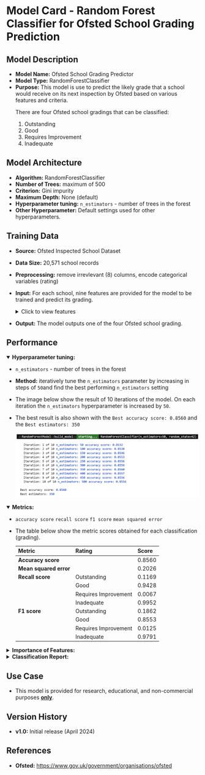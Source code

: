 # Model Card - Random Forest Classifier for Ofsted School Grading Prediction


## Model Description

- **Model Name:** Ofsted School Grading Predictor
- **Model Type:** RandomForestClassifier
- **Purpose:** This model is use to predict the likely grade that a school would receive on its next inspection by Ofsted based on various features and criteria. 
   <p>
		There are four Ofsted school gradings that can be classified:
    <ol type="1">
		<li>Outstanding</li>
		<li>Good</li>
		<li>Requires Improvement</li>
		<li>Inadequate</li>
    </ol>
   </p>

## Model Architecture

- **Algorithm:** RandomForestClassifier
- **Number of Trees:** maximum of 500
- **Criterion:** Gini impurity
- **Maximum Depth:** None (default)
- **Hyperparameter tuning:** `n_estimators` - number of trees in the forest
- **Other Hyperparameter:** Default settings used for other hyperparameters.

## Training Data

- **Source:** Ofsted Inspected School Dataset
- **Data Size:** 20,571 school records
- **Preprocessing:** remove irrevlevant (8) columns, encode categorical variables (rating)
- **Input:** For each school, nine features are provided for the model to be trained and predict its grading.
   <details>
  <summary>Click to view features</summary>
    <p>
    <ol type="1">
    <li>Gender Type - girls, boys, mixed</li>
    <li>Religious Ethos - Church of England, Roman Catholic, Other religion and non-faith</li>
    <li>Percentage of Pupils who are Boys</li>
    <li>Percentage of Pupils who are Girls</li>
    <li>Percentage of Pupils who have Enhance Health Care plan</li>
    <li>Percentage of Pupils who have Special Education Needs</li>
    <li>Percentage of Pupils who receive Free School Meals</li>
    <li>Percentage of Pupils who first language is English</li>
    <li>Percentage of Pupils who first language is not English</li>
    </ol>
    </p>
   </details>

- **Output:** The model outputs one of the four Ofsted school grading.

## Performance

   <div>
   <details open>
  <summary><b>Hyperparameter tuning:</b></summary>

- `n_estimators` - number of trees in the forest

- **Method:** iteratively tune the `n_estimators` parameter by increasing in steps of `50`and find the best performing `n_estimators` setting

- The image below show the result of 10 iterations of the model. On each iteration the `n_estimators` hyperparameter is increased by `50`.

- The best result is also shown with the `Best accuracy score: 0.8560` and the `Best estimators: 350`

   <div>
    <img style="width:700px" src="https://github.com/wrm65/Capstone-Project-2024/blob/main/images/random_forest_01.png">
   </div>
	 
   </details>
   </div>

   <details open>
  <summary><b>Metrics:</b></summary>

   <p>

   - `accuracy score` `recall score` `f1 score` `mean squared error`

   - The table below show the metric scores obtained for each classification (grading).

     <div>

       | Metric | Rating | Score |
       | --- | -- | --- |
       | **Accuracy score** | &nbsp; | 0.8560 |
       | **Mean squared error** | &nbsp; | 0.2026 |
       | **Recall score** | Outstanding | 0.1169 |
       | &nbsp; | Good | 0.9428 |
       | &nbsp; | Requires Improvement | 0.0067 |
       | &nbsp; | Inadequate | 0.9952 |
       | **F1 score** | Outstanding | 0.1862 |
       | &nbsp; | Good | 0.8553 |
       | &nbsp; | Requires Improvement | 0.0125 |
       | &nbsp; | Inadequate | 0.9791 |

     </div>

   </p>

   </details>

   <details>
  <summary><b>Importance of Features:</b></summary>

  <p>

   - The image below show the importance of each feature to the model, when making the predictions.
   
     <div>
      <table>
      <tr>
        <td valign="top"> 
        <img style="width:325px" src="https://github.com/wrm65/Capstone-Project-2024/blob/main/images/random_forest_02.png">
        </td>
        <td valign="top"> 
          <img style="width:500px" src="https://github.com/wrm65/Capstone-Project-2024/blob/main/images/random_forest_04.png">
        </td>
       </tr>
      </table>
     </div>

  </p>

   </details>

   <details>
  <summary><b>Classification Report:</b></summary>

  <p>

   - The image below show the classification report which provides a comprehensive overview of various evaluation metrics for each class in the dataset, including precision, recall, F1-score, and support.

     <div>
      <img style="width:500px" src="https://github.com/wrm65/Capstone-Project-2024/blob/main/images/random_forest_03.png">
     </div>

  </p>

   </details>

## Use Case

- This model is provided for research, educational, and non-commercial purposes <b><u>only</u></b>.

## Version History

- **v1.0:**  Initial release (April 2024)

## References

- **Ofsted:** https://www.gov.uk/government/organisations/ofsted

